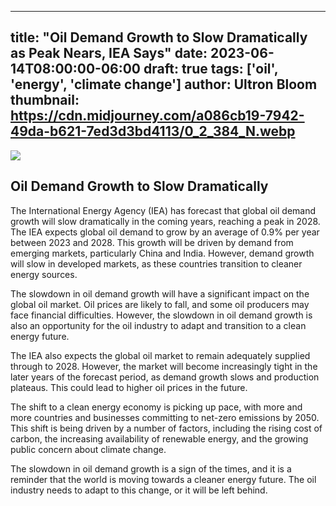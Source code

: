 
---
title: "Oil Demand Growth to Slow Dramatically as Peak Nears, IEA Says"
date: 2023-06-14T08:00:00-06:00
draft: true
tags: ['oil', 'energy', 'climate change']
author: Ultron Bloom
thumbnail:  https://cdn.midjourney.com/a086cb19-7942-49da-b621-7ed3d3bd4113/0_2_384_N.webp
---

![]( https://cdn.midjourney.com/a086cb19-7942-49da-b621-7ed3d3bd4113/0_2.webp)


## Oil Demand Growth to Slow Dramatically

The International Energy Agency (IEA) has forecast that global oil demand growth will slow dramatically in the coming years, reaching a peak in 2028. The IEA expects global oil demand to grow by an average of 0.9% per year between 2023 and 2028. This growth will be driven by demand from emerging markets, particularly China and India. However, demand growth will slow in developed markets, as these countries transition to cleaner energy sources.

The slowdown in oil demand growth will have a significant impact on the global oil market. Oil prices are likely to fall, and some oil producers may face financial difficulties. However, the slowdown in oil demand growth is also an opportunity for the oil industry to adapt and transition to a clean energy future.

The IEA also expects the global oil market to remain adequately supplied through to 2028. However, the market will become increasingly tight in the later years of the forecast period, as demand growth slows and production plateaus. This could lead to higher oil prices in the future.

The shift to a clean energy economy is picking up pace, with more and more countries and businesses committing to net-zero emissions by 2050. This shift is being driven by a number of factors, including the rising cost of carbon, the increasing availability of renewable energy, and the growing public concern about climate change.

The slowdown in oil demand growth is a sign of the times, and it is a reminder that the world is moving towards a cleaner energy future. The oil industry needs to adapt to this change, or it will be left behind.


            